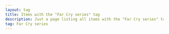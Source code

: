 ```yaml
---
layout: tag
title: Items with the "Far Cry series" tag
description: Just a page listing all items with the "Far Cry series" tag
tag: Far Cry series
---
```

